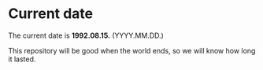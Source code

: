 # Current date

The current date is **1992.08.15.** (YYYY.MM.DD.)

This repository will be good when the world ends, so we will know how long it lasted.